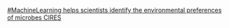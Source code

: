 [#MachineLearning helps scientists identify the environmental preferences of microbes   CIRES](https://qi.tc/qi/113037)